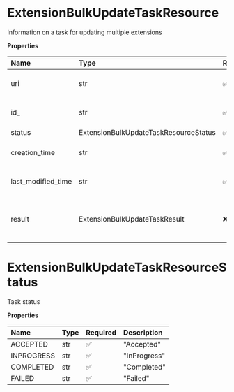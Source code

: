 # ExtensionBulkUpdateTaskResource

Information on a task for updating multiple extensions

**Properties**

| Name               | Type                                  | Required | Description                                     |
| :----------------- | :------------------------------------ | :------- | :---------------------------------------------- |
| uri                | str                                   | ✅       | Link to a task resource                         |
| id\_               | str                                   | ✅       | Internal identifier of a task                   |
| status             | ExtensionBulkUpdateTaskResourceStatus | ✅       | Task status                                     |
| creation_time      | str                                   | ✅       | Task creation date/time                         |
| last_modified_time | str                                   | ✅       | Task latest update date/time                    |
| result             | ExtensionBulkUpdateTaskResult         | ❌       | Result record on multiple extension update task |

# ExtensionBulkUpdateTaskResourceStatus

Task status

**Properties**

| Name       | Type | Required | Description  |
| :--------- | :--- | :------- | :----------- |
| ACCEPTED   | str  | ✅       | "Accepted"   |
| INPROGRESS | str  | ✅       | "InProgress" |
| COMPLETED  | str  | ✅       | "Completed"  |
| FAILED     | str  | ✅       | "Failed"     |

<!-- This file was generated by liblab | https://liblab.com/ -->
